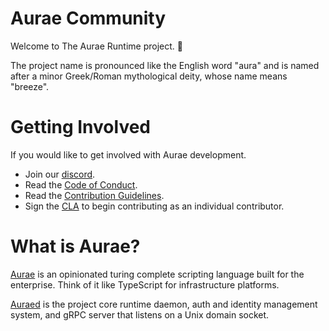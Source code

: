 # Aurae Community

Welcome to The Aurae Runtime project. 🎉

The project name is pronounced like the English word "aura" and is named after a minor Greek/Roman mythological deity, whose name means "breeze".
    
# Getting Involved

If you would like to get involved with Aurae development. 

 - Join our [discord](https://discord.gg/aTe2Rjg5rq).
 - Read the [Code of Conduct](https://github.com/aurae-runtime/community/blob/main/CODE_OF_CONDUCT.md).
 - Read the [Contribution Guidelines](https://github.com/aurae-runtime/community/blob/main/CONTRIBUTING.md).
 - Sign the [CLA](https://cla.nivenly.org/) to begin contributing as an individual contributor. 

# What is Aurae? 

[Aurae](https://github.com/aurae-runtime/aurae) is an opinionated turing complete scripting language built for the enterprise. Think of it like TypeScript for infrastructure platforms.

[Auraed](https://github.com/aurae-runtime/auraed) is the project core runtime daemon, auth and identity management system, and gRPC server that listens on a Unix domain socket.

